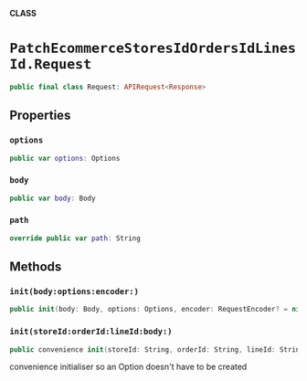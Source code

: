 **CLASS**

# `PatchEcommerceStoresIdOrdersIdLinesId.Request`

```swift
public final class Request: APIRequest<Response>
```

## Properties
### `options`

```swift
public var options: Options
```

### `body`

```swift
public var body: Body
```

### `path`

```swift
override public var path: String
```

## Methods
### `init(body:options:encoder:)`

```swift
public init(body: Body, options: Options, encoder: RequestEncoder? = nil)
```

### `init(storeId:orderId:lineId:body:)`

```swift
public convenience init(storeId: String, orderId: String, lineId: String, body: Body)
```

convenience initialiser so an Option doesn't have to be created
